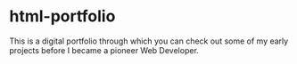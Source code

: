 # html-portfolio
This is a digital portfolio through which you can check out some of my early projects before I became a pioneer Web Developer. 
